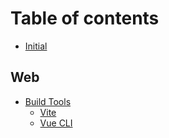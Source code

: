 # Table of contents

* [Initial](README.md)

## Web

* [Build Tools](web/build-tools/README.md)
  * [Vite](web/build-tools/vite.md)
  * [Vue CLI](web/build-tools/vue-cli.md)

